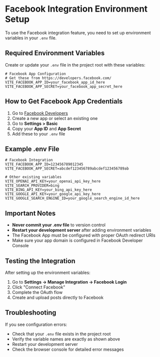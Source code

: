 # Facebook Integration Environment Setup

To use the Facebook integration feature, you need to set up environment variables in your `.env` file.

## Required Environment Variables

Create or update your `.env` file in the project root with these variables:

```env
# Facebook App Configuration
# Get these from https://developers.facebook.com/
VITE_FACEBOOK_APP_ID=your_facebook_app_id_here
VITE_FACEBOOK_APP_SECRET=your_facebook_app_secret_here
```

## How to Get Facebook App Credentials

1. Go to [Facebook Developers](https://developers.facebook.com/)
2. Create a new app or select an existing one
3. Go to **Settings > Basic**
4. Copy your **App ID** and **App Secret**
5. Add these to your `.env` file

## Example .env File

```env
# Facebook Integration
VITE_FACEBOOK_APP_ID=123456789012345
VITE_FACEBOOK_APP_SECRET=abcdef123456789abcdef123456789ab

# Other existing variables
VITE_OPENAI_API_KEY=your_openai_api_key_here
VITE_SEARCH_PROVIDER=bing
VITE_BING_API_KEY=your_bing_api_key_here
VITE_GOOGLE_API_KEY=your_google_api_key_here
VITE_GOOGLE_SEARCH_ENGINE_ID=your_google_search_engine_id_here
```

## Important Notes

- **Never commit your .env file** to version control
- **Restart your development server** after adding environment variables
- The Facebook App must be configured with proper OAuth redirect URIs
- Make sure your app domain is configured in Facebook Developer Console

## Testing the Integration

After setting up the environment variables:

1. Go to **Settings → Manage Integration → Facebook Login**
2. Click "Connect Facebook"
3. Complete the OAuth flow
4. Create and upload posts directly to Facebook

## Troubleshooting

If you see configuration errors:
- Check that your `.env` file exists in the project root
- Verify the variable names are exactly as shown above
- Restart your development server
- Check the browser console for detailed error messages

